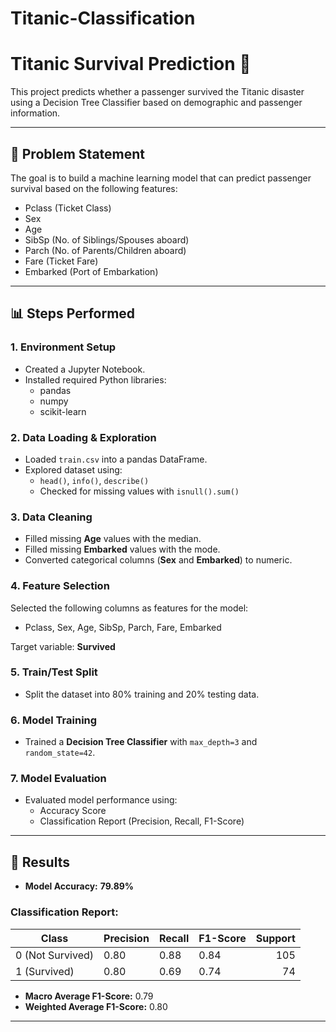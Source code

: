 # Titanic-Classification

# Titanic Survival Prediction 🚢

This project predicts whether a passenger survived the Titanic disaster using a Decision Tree Classifier based on demographic and passenger information.

---

## 📝 Problem Statement
The goal is to build a machine learning model that can predict passenger survival based on the following features:
- Pclass (Ticket Class)
- Sex
- Age
- SibSp (No. of Siblings/Spouses aboard)
- Parch (No. of Parents/Children aboard)
- Fare (Ticket Fare)
- Embarked (Port of Embarkation)

---

## 📊 Steps Performed

### 1. Environment Setup
- Created a Jupyter Notebook.
- Installed required Python libraries:
  - pandas
  - numpy
  - scikit-learn

### 2. Data Loading & Exploration
- Loaded `train.csv` into a pandas DataFrame.
- Explored dataset using:
  - `head()`, `info()`, `describe()`
  - Checked for missing values with `isnull().sum()`

### 3. Data Cleaning
- Filled missing **Age** values with the median.
- Filled missing **Embarked** values with the mode.
- Converted categorical columns (**Sex** and **Embarked**) to numeric.

### 4. Feature Selection
Selected the following columns as features for the model:
- Pclass, Sex, Age, SibSp, Parch, Fare, Embarked

Target variable: **Survived**

### 5. Train/Test Split
- Split the dataset into 80% training and 20% testing data.

### 6. Model Training
- Trained a **Decision Tree Classifier** with `max_depth=3` and `random_state=42`.

### 7. Model Evaluation
- Evaluated model performance using:
  - Accuracy Score
  - Classification Report (Precision, Recall, F1-Score)

---
## 🎯 Results
- **Model Accuracy:** **79.89%**

### Classification Report:
| Class | Precision | Recall | F1-Score | Support |
|-------|-----------|--------|----------|--------:|
| 0 (Not Survived) | 0.80 | 0.88 | 0.84 | 105 |
| 1 (Survived)     | 0.80 | 0.69 | 0.74 |  74 |

- **Macro Average F1-Score:** 0.79  
- **Weighted Average F1-Score:** 0.80

---

